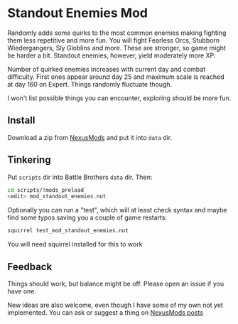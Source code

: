 # Standout Enemies Mod

Randomly adds some quirks to the most common enemies making fighting them less repetitive and more fun. You will fight Fearless Orcs, Stubborn Wiedergangers, Sly Globlins and more. These are stronger, so game might be harder a bit. Standout enemies, however, yield moderately more XP.

Number of quirked enemies increases with current day and combat difficulty. First ones appear around day 25 and maximum scale is reached at day 160 on Expert. Things randomly fluctuate though.

I won't list possible things you can encounter, exploring should be more fun.


## Install

Download a zip from [NexusMods][] and put it into `data` dir.


## Tinkering

Put `scripts` dir into Battle Brothers `data` dir. Then:

```bash
cd scripts/!mods_preload
<edit> mod_standout_enemies.nut
```

Optionally you can run a "test", which will at least check syntax and maybe find some typos saving you a couple of game restarts:

```bash
squirrel test_mod_standout_enemies.nut
```

You will need squirrel installed for this to work


## Feedback

Things should work, but balance might be off. Please open an issue if you have one.

New ideas are also welcome, even though I have some of my own not yet implemented. You can ask or suggest a thing on [NexusMods posts][nm-posts]


[NexusMods]: https://www.nexusmods.com/battlebrothers/mods/331
[nm-posts]: https://www.nexusmods.com/battlebrothers/mods/331?tab=posts
